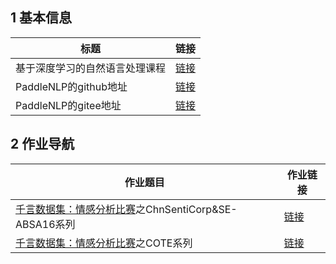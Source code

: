 ## 1 基本信息

|标题|链接|
|-|-|
|基于深度学习的自然语言处理课程|[链接](https://aistudio.baidu.com/aistudio/education/group/info/24177)|
|PaddleNLP的github地址|[链接](https://github.com/PaddlePaddle/PaddleNLP)|
|PaddleNLP的gitee地址|[链接](https://gitee.com/paddlepaddle/PaddleNLP)|


## 2 作业导航

|作业题目|作业链接|
|-|-|
|[千言数据集：情感分析比赛](https://aistudio.baidu.com/aistudio/competition/detail/50)之ChnSentiCorp&SE-ABSA16系列|[链接](https://aistudio.baidu.com/aistudio/projectdetail/2082460)|
|[千言数据集：情感分析比赛](https://aistudio.baidu.com/aistudio/competition/detail/50)之COTE系列|[链接](https://aistudio.baidu.com/aistudio/projectdetail/2087383)|
